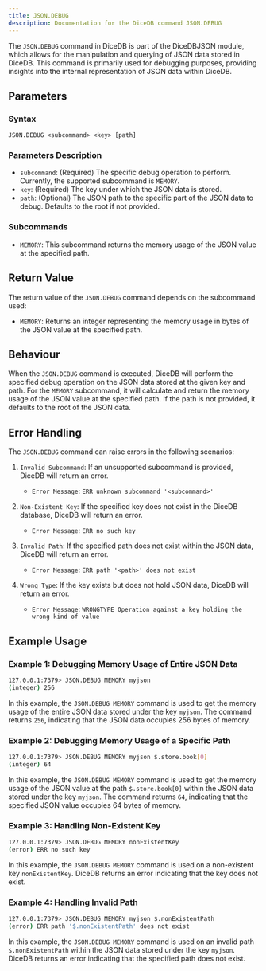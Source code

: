 ```yaml
---
title: JSON.DEBUG
description: Documentation for the DiceDB command JSON.DEBUG
---
```


The `JSON.DEBUG` command in DiceDB is part of the DiceDBJSON module, which allows for the manipulation and querying of JSON data stored in DiceDB. This command is primarily used for debugging purposes, providing insights into the internal representation of JSON data within DiceDB.

## Parameters

### Syntax

```
JSON.DEBUG <subcommand> <key> [path]
```

### Parameters Description

- `subcommand`: (Required) The specific debug operation to perform. Currently, the supported subcommand is `MEMORY`.
- `key`: (Required) The key under which the JSON data is stored.
- `path`: (Optional) The JSON path to the specific part of the JSON data to debug. Defaults to the root if not provided.

### Subcommands

- `MEMORY`: This subcommand returns the memory usage of the JSON value at the specified path.

## Return Value

The return value of the `JSON.DEBUG` command depends on the subcommand used:

- `MEMORY`: Returns an integer representing the memory usage in bytes of the JSON value at the specified path.

## Behaviour

When the `JSON.DEBUG` command is executed, DiceDB will perform the specified debug operation on the JSON data stored at the given key and path. For the `MEMORY` subcommand, it will calculate and return the memory usage of the JSON value at the specified path. If the path is not provided, it defaults to the root of the JSON data.

## Error Handling

The `JSON.DEBUG` command can raise errors in the following scenarios:

1. `Invalid Subcommand`: If an unsupported subcommand is provided, DiceDB will return an error.

   - `Error Message`: `ERR unknown subcommand '<subcommand>'`

2. `Non-Existent Key`: If the specified key does not exist in the DiceDB database, DiceDB will return an error.

   - `Error Message`: `ERR no such key`

3. `Invalid Path`: If the specified path does not exist within the JSON data, DiceDB will return an error.

   - `Error Message`: `ERR path '<path>' does not exist`

4. `Wrong Type`: If the key exists but does not hold JSON data, DiceDB will return an error.

   - `Error Message`: `WRONGTYPE Operation against a key holding the wrong kind of value`

## Example Usage

### Example 1: Debugging Memory Usage of Entire JSON Data

```sh
127.0.0.1:7379> JSON.DEBUG MEMORY myjson
(integer) 256
```

In this example, the `JSON.DEBUG MEMORY` command is used to get the memory usage of the entire JSON data stored under the key `myjson`. The command returns `256`, indicating that the JSON data occupies 256 bytes of memory.

### Example 2: Debugging Memory Usage of a Specific Path

```sh
127.0.0.1:7379> JSON.DEBUG MEMORY myjson $.store.book[0]
(integer) 64
```

In this example, the `JSON.DEBUG MEMORY` command is used to get the memory usage of the JSON value at the path `$.store.book[0]` within the JSON data stored under the key `myjson`. The command returns `64`, indicating that the specified JSON value occupies 64 bytes of memory.

### Example 3: Handling Non-Existent Key

```sh
127.0.0.1:7379> JSON.DEBUG MEMORY nonExistentKey
(error) ERR no such key
```

In this example, the `JSON.DEBUG MEMORY` command is used on a non-existent key `nonExistentKey`. DiceDB returns an error indicating that the key does not exist.

### Example 4: Handling Invalid Path

```sh
127.0.0.1:7379> JSON.DEBUG MEMORY myjson $.nonExistentPath
(error) ERR path '$.nonExistentPath' does not exist
```

In this example, the `JSON.DEBUG MEMORY` command is used on an invalid path `$.nonExistentPath` within the JSON data stored under the key `myjson`. DiceDB returns an error indicating that the specified path does not exist.
